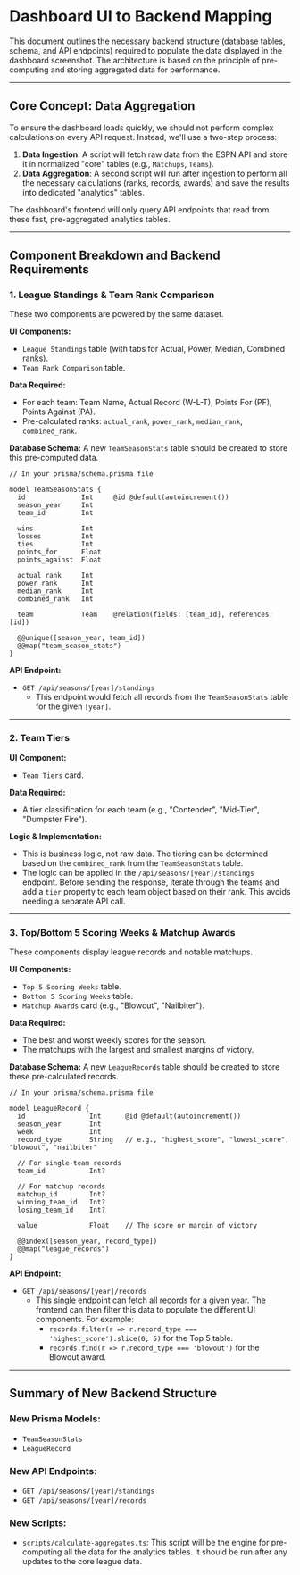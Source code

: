 # Dashboard UI to Backend Mapping

This document outlines the necessary backend structure (database tables, schema, and API endpoints) required to populate the data displayed in the dashboard screenshot. The architecture is based on the principle of pre-computing and storing aggregated data for performance.

---

## Core Concept: Data Aggregation

To ensure the dashboard loads quickly, we should not perform complex calculations on every API request. Instead, we'll use a two-step process:
1.  **Data Ingestion**: A script will fetch raw data from the ESPN API and store it in normalized "core" tables (e.g., `Matchups`, `Teams`).
2.  **Data Aggregation**: A second script will run after ingestion to perform all the necessary calculations (ranks, records, awards) and save the results into dedicated "analytics" tables.

The dashboard's frontend will only query API endpoints that read from these fast, pre-aggregated analytics tables.

---

## Component Breakdown and Backend Requirements

### 1. League Standings & Team Rank Comparison

These two components are powered by the same dataset.

**UI Components:**
- `League Standings` table (with tabs for Actual, Power, Median, Combined ranks).
- `Team Rank Comparison` table.

**Data Required:**
- For each team: Team Name, Actual Record (W-L-T), Points For (PF), Points Against (PA).
- Pre-calculated ranks: `actual_rank`, `power_rank`, `median_rank`, `combined_rank`.

**Database Schema:**
A new `TeamSeasonStats` table should be created to store this pre-computed data.

```prisma
// In your prisma/schema.prisma file

model TeamSeasonStats {
  id              Int     @id @default(autoincrement())
  season_year     Int
  team_id         Int
  
  wins            Int
  losses          Int
  ties            Int
  points_for      Float
  points_against  Float

  actual_rank     Int
  power_rank      Int
  median_rank     Int
  combined_rank   Int

  team            Team    @relation(fields: [team_id], references: [id])

  @@unique([season_year, team_id])
  @@map("team_season_stats")
}
```

**API Endpoint:**
- `GET /api/seasons/[year]/standings`
  - This endpoint would fetch all records from the `TeamSeasonStats` table for the given `[year]`.

---

### 2. Team Tiers

**UI Component:**
- `Team Tiers` card.

**Data Required:**
- A tier classification for each team (e.g., "Contender", "Mid-Tier", "Dumpster Fire").

**Logic & Implementation:**
- This is business logic, not raw data. The tiering can be determined based on the `combined_rank` from the `TeamSeasonStats` table.
- The logic can be applied in the `/api/seasons/[year]/standings` endpoint. Before sending the response, iterate through the teams and add a `tier` property to each team object based on their rank. This avoids needing a separate API call.

---

### 3. Top/Bottom 5 Scoring Weeks & Matchup Awards

These components display league records and notable matchups.

**UI Components:**
- `Top 5 Scoring Weeks` table.
- `Bottom 5 Scoring Weeks` table.
- `Matchup Awards` card (e.g., "Blowout", "Nailbiter").

**Data Required:**
- The best and worst weekly scores for the season.
- The matchups with the largest and smallest margins of victory.

**Database Schema:**
A new `LeagueRecords` table should be created to store these pre-calculated records.

```prisma
// In your prisma/schema.prisma file

model LeagueRecord {
  id                Int      @id @default(autoincrement())
  season_year       Int
  week              Int
  record_type       String   // e.g., "highest_score", "lowest_score", "blowout", "nailbiter"
  
  // For single-team records
  team_id           Int?
  
  // For matchup records
  matchup_id        Int?
  winning_team_id   Int?
  losing_team_id    Int?

  value             Float    // The score or margin of victory
  
  @@index([season_year, record_type])
  @@map("league_records")
}
```

**API Endpoint:**
- `GET /api/seasons/[year]/records`
  - This single endpoint can fetch all records for a given year. The frontend can then filter this data to populate the different UI components. For example:
    - `records.filter(r => r.record_type === 'highest_score').slice(0, 5)` for the Top 5 table.
    - `records.find(r => r.record_type === 'blowout')` for the Blowout award.

---

## Summary of New Backend Structure

### New Prisma Models:
- `TeamSeasonStats`
- `LeagueRecord`

### New API Endpoints:
- `GET /api/seasons/[year]/standings`
- `GET /api/seasons/[year]/records`

### New Scripts:
- `scripts/calculate-aggregates.ts`: This script will be the engine for pre-computing all the data for the analytics tables. It should be run after any updates to the core league data.
